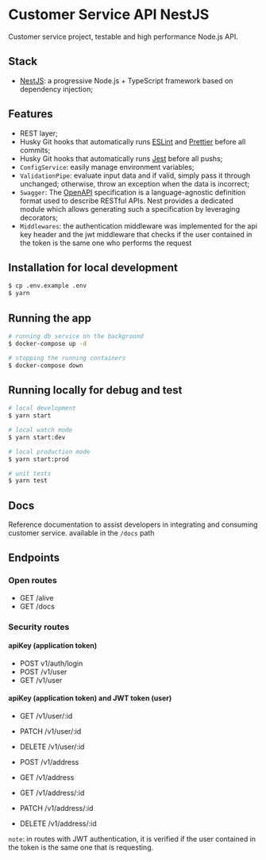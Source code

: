 # Customer Service API NestJS

Customer service project, testable and high performance Node.js API.

## Stack

- [NestJS](https://github.com/nestjs/nest): a progressive Node.js + TypeScript framework based on dependency injection;

## Features

- REST layer;
- Husky Git hooks that automatically runs [ESLint](https://eslint.org) and [Prettier](https://prettier.io) before all commits;
- Husky Git hooks that automatically runs [Jest](https://jestjs.io/) before all pushs;
- `ConfigService`: easily manage environment variables;
- `ValidationPipe`: evaluate input data and if valid, simply pass it through unchanged; otherwise, throw an exception when the data is incorrect;
- `Swagger`: The [OpenAPI](https://swagger.io/specification/) specification is a language-agnostic definition format used to describe RESTful APIs. Nest provides a dedicated module which allows generating such a specification by leveraging decorators;
- `Middlewares`: the authentication middleware was implemented for the api key header and the jwt middleware that checks if the user contained in the token is the same one who performs the request

## Installation for local development

```bash
$ cp .env.example .env
$ yarn
```

## Running the app

```bash
# running db service on the background
$ docker-compose up -d

# stopping the running containers
$ docker-compose down
```

## Running locally for debug and test

```bash
# local development
$ yarn start

# local watch mode
$ yarn start:dev

# local production mode
$ yarn start:prod

# unit tests
$ yarn test

```

## Docs

Reference documentation to assist developers in integrating and consuming customer service.
available in the `/docs` path

## Endpoints

### Open routes

- GET /alive
- GET /docs

### Security routes

#### apiKey (application token)

- POST v1/auth/login
- POST /v1/user
- GET /v1/user

#### apiKey (application token) and JWT token (user)

- GET /v1/user/:id
- PATCH /v1/user/:id
- DELETE /v1/user/:id

- POST /v1/address
- GET /v1/address
- GET /v1/address/:id
- PATCH /v1/address/:id
- DELETE /v1/address/:id

`note`: in routes with JWT authentication, it is verified if the user contained in the token is the same one that is requesting.
